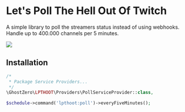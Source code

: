 # Let's Poll The Hell Out Of Twitch

A simple library to poll the streamers status instead of using webhooks. Handle up to 400.000 channels per 5 minutes.

![](https://media1.tenor.com/images/febe616434a96154fb7010bd9fb49322/tenor.gif)


## Installation

```php
/*
 * Package Service Providers...
 */
\GhostZero\LPTHOOT\Providers\PollServiceProvider::class,
```

```php
$schedule->command('lpthoot:poll')->everyFiveMinutes();
```

